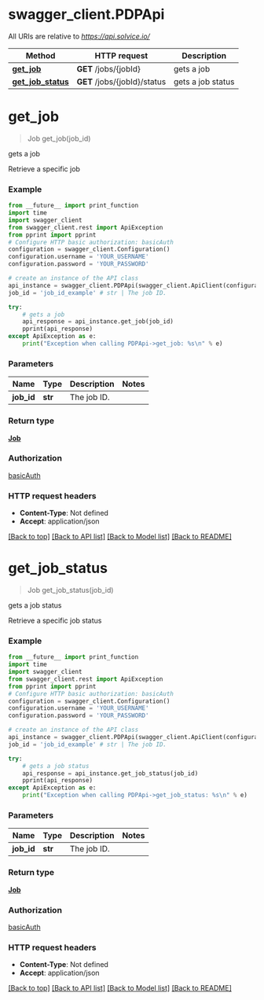 # swagger_client.PDPApi

All URIs are relative to *https://api.solvice.io/*

Method | HTTP request | Description
------------- | ------------- | -------------
[**get_job**](PDPApi.md#get_job) | **GET** /jobs/{jobId} | gets a job
[**get_job_status**](PDPApi.md#get_job_status) | **GET** /jobs/{jobId}/status | gets a job status

# **get_job**
> Job get_job(job_id)

gets a job

Retrieve a specific job

### Example
```python
from __future__ import print_function
import time
import swagger_client
from swagger_client.rest import ApiException
from pprint import pprint
# Configure HTTP basic authorization: basicAuth
configuration = swagger_client.Configuration()
configuration.username = 'YOUR_USERNAME'
configuration.password = 'YOUR_PASSWORD'

# create an instance of the API class
api_instance = swagger_client.PDPApi(swagger_client.ApiClient(configuration))
job_id = 'job_id_example' # str | The job ID.

try:
    # gets a job
    api_response = api_instance.get_job(job_id)
    pprint(api_response)
except ApiException as e:
    print("Exception when calling PDPApi->get_job: %s\n" % e)
```

### Parameters

Name | Type | Description  | Notes
------------- | ------------- | ------------- | -------------
 **job_id** | **str**| The job ID. | 

### Return type

[**Job**](Job.md)

### Authorization

[basicAuth](../README.md#basicAuth)

### HTTP request headers

 - **Content-Type**: Not defined
 - **Accept**: application/json

[[Back to top]](#) [[Back to API list]](../README.md#documentation-for-api-endpoints) [[Back to Model list]](../README.md#documentation-for-models) [[Back to README]](../README.md)

# **get_job_status**
> Job get_job_status(job_id)

gets a job status

Retrieve a specific job status

### Example
```python
from __future__ import print_function
import time
import swagger_client
from swagger_client.rest import ApiException
from pprint import pprint
# Configure HTTP basic authorization: basicAuth
configuration = swagger_client.Configuration()
configuration.username = 'YOUR_USERNAME'
configuration.password = 'YOUR_PASSWORD'

# create an instance of the API class
api_instance = swagger_client.PDPApi(swagger_client.ApiClient(configuration))
job_id = 'job_id_example' # str | The job ID.

try:
    # gets a job status
    api_response = api_instance.get_job_status(job_id)
    pprint(api_response)
except ApiException as e:
    print("Exception when calling PDPApi->get_job_status: %s\n" % e)
```

### Parameters

Name | Type | Description  | Notes
------------- | ------------- | ------------- | -------------
 **job_id** | **str**| The job ID. | 

### Return type

[**Job**](Job.md)

### Authorization

[basicAuth](../README.md#basicAuth)

### HTTP request headers

 - **Content-Type**: Not defined
 - **Accept**: application/json

[[Back to top]](#) [[Back to API list]](../README.md#documentation-for-api-endpoints) [[Back to Model list]](../README.md#documentation-for-models) [[Back to README]](../README.md)

